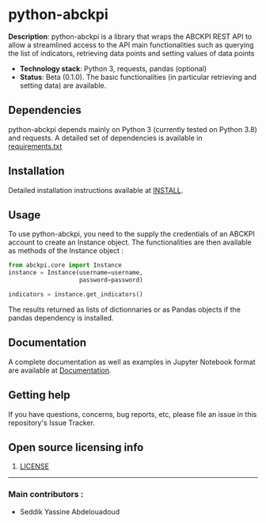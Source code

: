 # python-abckpi

**Description**: python-abckpi is a library that wraps the ABCKPI REST API to allow a streamlined access to the API main functionalities
such as querying the list of indicators, retrieving data points and setting values of data points

  - **Technology stack**: Python 3, requests, pandas (optional)
  - **Status**:  Beta (0.1.0). The basic functionalities (in particular retrieving and setting data) are available.
  
## Dependencies

python-abckpi depends mainly on Python 3 (currently tested on Python 3.8) and requests. A detailed set of dependencies
is available in [requirements.txt](./ci/requirements.txt)

## Installation

Detailed installation instructions available at [INSTALL](INSTALL.md).

## Usage

To use python-abckpi, you need to the supply the credentials of an ABCKPI account to create an Instance object. The 
functionalities are then available as methods of the Instance object : 

```python
from abckpi.core import Instance
instance = Instance(username=username,
                    password=password)

indicators = instance.get_indicators()
```

The results returned as lists of dictionnaries or as Pandas objects if the pandas dependency is installed.

## Documentation

A complete documentation as well as examples in Jupyter Notebook format are available at 
[Documentation](https://abckpi.gitlab.io/python-abckpi/).


## Getting help

If you have questions, concerns, bug reports, etc, please file an issue in this repository's Issue Tracker.

## Open source licensing info
1. [LICENSE](LICENSE)

----

### Main contributors : 
- Seddik Yassine Abdelouadoud

